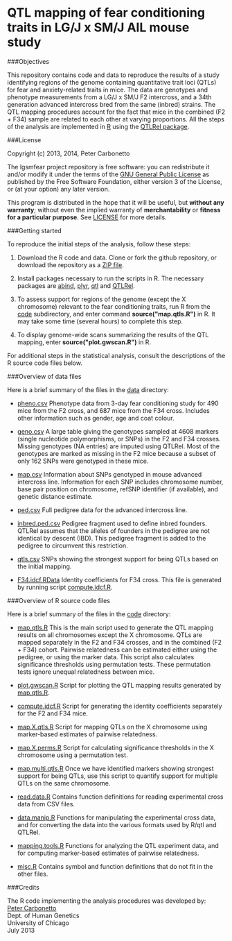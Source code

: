 # QTL mapping of fear conditioning traits in LG/J x SM/J AIL mouse study

###Objectives

This repository contains code and data to reproduce the results of a
study identifying regions of the genome containing quantitative trait
loci (QTLs) for fear and anxiety-related traits in mice. The data are
genotypes and phenotype measurements from a LG/J x SM/J F2 intercross,
and a 34th generation advanced intercross bred from the same (inbred)
strains. The QTL mapping procedures account for the fact that mice
in the combined (F2 + F34) sample are related to each other at varying
proportions. All the steps of the analysis are implemented in
[R](http://www.r-project.org) using the
[QTLRel package](http://github.com/pcarbo/QTLRel).

###License

Copyright (c) 2013, 2014, Peter Carbonetto

The lgsmfear project repository is free software: you can redistribute
it and/or modify it under the terms of the
[GNU General Public License](http://www.gnu.org/licenses/gpl.html) as
published by the Free Software Foundation, either version 3 of the
License, or (at your option) any later version.

This program is distributed in the hope that it will be useful, but
**without any warranty**; without even the implied warranty of
**merchantability** or **fitness for a particular purpose**. See
[LICENSE](LICENSE) for more details.

###Getting started

To reproduce the initial steps of the analysis, follow these steps:

1. Download the R code and data. Clone or fork the github repository,
   or download the repository as a
   [ZIP file](http://github.com/pcarbo/lgsmfear/archive/master.zip).

2. Install packages necessary to run the scripts in R. The necessary
   packages are [abind](http://cran.r-project.org/web/packages/abind),
   [plyr](http://plyr.had.co.nz/), [qtl](http://www.rqtl.org) and
   [QTLRel](http://github.com/pcarbo/QTLRel).

3. To assess support for regions of the genome (except the X
   chromosome) relevant to the fear conditioning traits, run R from
   the [code](code) subdirectory, and enter command
   **source("map.qtls.R")** in R. It may take some time (several
   hours) to complete this step.

4. To display genome-wide scans summarizing the results of the QTL
   mapping, enter **source("plot.gwscan.R")** in R.

For additional steps in the statistical analysis, consult the
descriptions of the R source code files below.

###Overview of data files

Here is a brief summary of the files in the [data](data) directory:

+ [pheno.csv](data/pheno.csv) Phenotype data from 3-day fear
conditioning study for 490 mice from the F2 cross, and 687 mice from
the F34 cross. Includes other information such as gender, age and coat
colour.

+ [geno.csv](data/geno.csv) A large table giving the genotypes sampled
at 4608 markers (single nucleotide polymorphisms, or SNPs) in the F2
and F34 crosses. Missing genotypes (NA entries) are imputed using QTLRel. 
Most of the genotypes are marked as missing in the F2 mice because a 
subset of only 162 SNPs were genotyped in these mice.

+ [map.csv](data/map.csv) Information about SNPs genotyped in mouse
advanced intercross line. Information for each SNP includes chromosome
number, base pair position on chromosome, refSNP identifier (if
available), and genetic distance estimate.

+ [ped.csv](data/ped.csv) Full pedigree data for the advanced
  intercross line.

+ [inbred.ped.csv](data/inbred.ped.csv) Pedigree fragment used to
define inbred founders. QTLRel assumes that the alleles of founders
in the pedigree are not identical by descent (IBD). This pedigree
fragment is added to the pedigree to circumvent this restriction.

+ [qtls.csv](data/qtls.csv) SNPs showing the strongest support for
being QTLs based on the initial mapping.

+ [F34.idcf.RData](data/F34.idcf.RData) Identity coefficients for F34
  cross. This file is generated by running script
  [compute.idcf.R](code/compute.idcf.R).

###Overview of R source code files

Here is a brief summary of the files in the [code](code) directory:

+ [map.qtls.R](code/map.qtls.R) This is the main script used to
  generate the QTL mapping results on all chromosomes except the X
  chromosome. QTLs are mapped separately in the F2 and F34 crosses,
  and in the combined (F2 + F34) cohort. Pairwise relatedness can be
  estimated either using the pedigree, or using the marker data. This
  script also calculates significance thresholds using permutation
  tests. These permutation tests ignore unequal relatedness between
  mice.

+ [plot.gwscan.R](code/plot.gwscan.R) Script for plotting the QTL
  mapping results generated by [map.qtls.R](code/map.qtls.R). 

+ [compute.idcf.R](code/compute.idcf.R) Script for generating the
  identity coefficients separately for the F2 and F34 mice.

+ [map.X.qtls.R](code/map.X.qtls.R) Script for mapping QTLs on the X
  chromosome using marker-based estimates of pairwise relatedness.

+ [map.X.perms.R](code/map.X.perms.R) Script for calculating
  significance thresholds in the X chromosome using a permutation
  test.

+ [map.multi.qtls.R](code/map.multi.qtls.R) Once we have identified
  markers showing strongest support for being QTLs, use this script to
  quantify support for multiple QTLs on the same chromosome.

+ [read.data.R](code/read.data.R) Contains function definitions for
  reading experimental cross data from CSV files.

+ [data.manip.R](code/data.manip.R) Functions for manipulating the
  experimental cross data, and for converting the data into the
  various formats used by R/qtl and QTLRel.

+ [mapping.tools.R](code/mapping.tools.R) Functions for analyzing the
  QTL experiment data, and for computing marker-based estimates of
  pairwise relatedness.

+ [misc.R](code/misc.R) Contains symbol and function definitions that
  do not fit in the other files.

###Credits

The R code implementing the analysis procedures was developed by:<br>
[Peter Carbonetto](http://www.cs.ubc.ca/spider/pcarbo)<br>
Dept. of Human Genetics<br>
University of Chicago<br> 
July 2013
